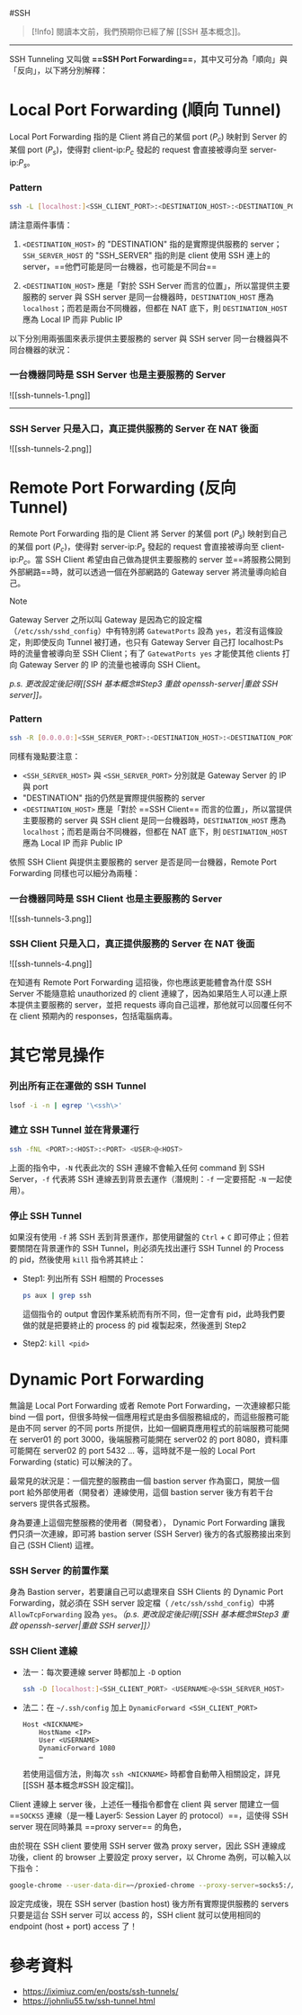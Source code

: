 #SSH

> [!Info]
> 閱讀本文前，我們預期你已經了解 [[SSH 基本概念]]。

---

SSH Tunneling 又叫做 **==SSH Port Forwarding==**，其中又可分為「順向」與「反向」，以下將分別解釋：

# Local Port Forwarding (順向 Tunnel)

Local Port Forwarding 指的是 Client 將自己的某個 port ($P_c$) 映射到 Server 的某個 port ($P_s$)，使得對 client-ip:$P_c$ 發起的 request 會直接被導向至 server-ip:$P_s$。

### Pattern

```bash
ssh -L [localhost:]<SSH_CLIENT_PORT>:<DESTINATION_HOST>:<DESTINATION_PORT> <USERNAME>@<SSH_SERVER_HOST>
```

請注意兩件事情：

1. `<DESTINATION_HOST>` 的 "DESTINATION" 指的是實際提供服務的 server；`SSH_SERVER_HOST` 的 "SSH_SERVER" 指的則是 client 使用 SSH 連上的 server，==他們可能是同一台機器，也可能是不同台==

2. `<DESTINATION_HOST>` 應是「對於 SSH Server 而言的位置」，所以當提供主要服務的 server 與 SSH server 是同一台機器時，`DESTINATION_HOST` 應為 `localhost`；而若是兩台不同機器，但都在 NAT 底下，則 `DESTINATION_HOST` 應為 Local IP 而非 Public IP

以下分別用兩張圖來表示提供主要服務的 server 與 SSH server 同一台機器與不同台機器的狀況：

### 一台機器同時是 SSH Server 也是主要服務的 Server

![[ssh-tunnels-1.png]]

---

### SSH Server 只是入口，真正提供服務的 Server 在 NAT 後面

![[ssh-tunnels-2.png]]

# Remote Port Forwarding (反向 Tunnel)

Remote Port Forwarding 指的是 Client 將 Server 的某個 port ($P_s$) 映射到自己的某個 port ($P_c$)，使得對 server-ip:$P_s$ 發起的 request 會直接被導向至 client-ip:$P_c$。當 SSH Client 希望由自己做為提供主要服務的 server 並==將服務公開到外部網路==時，就可以透過一個在外部網路的 Gateway server 將流量導向給自己。

> [!Note]
> Gateway Server 之所以叫 Gateway 是因為它的設定檔（`/etc/ssh/sshd_config`）中有特別將 `GatewatPorts` 設為 `yes`，若沒有這條設定，則即使反向 Tunnel 被打通，也只有 Gateway Server 自己打 localhost:Ps 時的流量會被導向至 SSH Client；有了 `GatewatPorts yes` 才能使其他 clients 打向 Gateway Server 的 IP 的流量也被導向 SSH Client。
> 
> *p.s. 更改設定後記得[[SSH 基本概念#Step3 重啟 openssh-server|重啟 SSH server]]。*

### Pattern

```bash
ssh -R [0.0.0.0:]<SSH_SERVER_PORT>:<DESTINATION_HOST>:<DESTINATION_PORT> <USERNAME>@<SSH_SERVER_HOST>
```

同樣有幾點要注意：

- `<SSH_SERVER_HOST>` 與 `<SSH_SERVER_PORT>` 分別就是 Gateway Server 的 IP 與 port
- "DESTINATION" 指的仍然是實際提供服務的 server
- `<DESTINATION_HOST>` 應是「對於 ==SSH Client== 而言的位置」，所以當提供主要服務的 server 與 SSH client 是同一台機器時，`DESTINATION_HOST` 應為 `localhost`；而若是兩台不同機器，但都在 NAT 底下，則 `DESTINATION_HOST` 應為 Local IP 而非 Public IP

依照 SSH Client 與提供主要服務的 server 是否是同一台機器，Remote Port Forwarding 同樣也可以細分為兩種：

### 一台機器同時是 SSH Client 也是主要服務的 Server

![[ssh-tunnels-3.png]]

### SSH Client 只是入口，真正提供服務的 Server 在 NAT 後面

![[ssh-tunnels-4.png]]

在知道有 Remote Port Forwarding 這招後，你也應該更能體會為什麼 SSH Server 不能隨意給 unauthorized 的 client 連線了，因為如果陌生人可以連上原本提供主要服務的 server，並把 requests 導向自己這裡，那他就可以回覆任何不在 client 預期內的 responses，包括電腦病毒。

# 其它常見操作

### 列出所有正在運做的 SSH Tunnel

```bash
lsof -i -n | egrep '\<ssh\>'
```

### 建立 SSH Tunnel 並在背景運行

```bash
ssh -fNL <PORT>:<HOST>:<PORT> <USER>@<HOST>
```

上面的指令中，`-N` 代表此次的 SSH 連線不會輸入任何 command 到 SSH Server，`-f` 代表將 SSH 連線丟到背景去運作（潛規則：`-f` 一定要搭配 `-N` 一起使用）。

### 停止 SSH Tunnel

如果沒有使用 `-f` 將 SSH 丟到背景運作，那使用鍵盤的 `Ctrl` + `C` 即可停止；但若要關閉在背景運作的 SSH Tunnel，則必須先找出運行 SSH Tunnel 的 Process 的 pid，然後使用 `kill` 指令將其終止：

- Step1: 列出所有 SSH 相關的 Processes

    ```bash
    ps aux | grep ssh
    ```

    這個指令的 output 會因作業系統而有所不同，但一定會有 pid，此時我們要做的就是把要終止的 process 的 pid 複製起來，然後進到 Step2

- Step2: `kill <pid>`

# Dynamic Port Forwarding

無論是 Local Port Forwarding 或者 Remote Port Forwarding，一次連線都只能 bind 一個 port，但很多時候一個應用程式是由多個服務組成的，而這些服務可能是由不同 server 的不同 ports 所提供，比如一個網頁應用程式的前端服務可能開在 server01 的 port 3000，後端服務可能開在 server02 的 port 8080，資料庫可能開在 server02 的 port 5432 … 等，這時就不是一般的 Local Port Forwarding (static) 可以解決的了。

最常見的狀況是：一個完整的服務由一個 bastion server 作為窗口，開放一個 port 給外部使用者（開發者）連線使用，這個 bastion server 後方有若干台 servers 提供各式服務。

身為要連上這個完整服務的使用者（開發者）， Dynamic Port Forwarding 讓我們只須一次連線，即可將 bastion server (SSH Server) 後方的各式服務接出來到自己 (SSH Client) 這裡。

### SSH Server 的前置作業

身為 Bastion server，若要讓自己可以處理來自 SSH Clients 的 Dynamic Port Forwarding，就必須在 SSH server 設定檔（ `/etc/ssh/sshd_config`）中將 `AllowTcpForwarding` 設為 `yes`。*（p.s. 更改設定後記得[[SSH 基本概念#Step3 重啟 openssh-server|重啟 SSH server]]）*

### SSH Client 連線

- 法一：每次要連線 server 時都加上 `-D` option

    ```bash
    ssh -D [localhost:]<SSH_CLIENT_PORT> <USERNAME>@<SSH_SERVER_HOST>
    ```

- 法二：在 `~/.ssh/config` 加上 `DynamicForward <SSH_CLIENT_PORT>`

    ```plaintext
    Host <NICKNAME>
        HostName <IP>
        User <USERNAME>
        DynamicForward 1080
        …
    ```

    若使用這個方法，則每次 `ssh <NICKNAME>` 時都會自動帶入相關設定，詳見 [[SSH 基本概念#SSH 設定檔]]。

Client 連線上 server 後，上述任一種指令都會在 client 與 server 間建立一個 ==`SOCKS5` 連線（是一種 Layer5: Session Layer 的 protocol）==，這使得 SSH server 現在同時兼具 ==proxy server== 的角色，

由於現在 SSH client 要使用 SSH server 做為 proxy server，因此 SSH 連線成功後，client 的 browser 上要設定 proxy server，以 Chrome 為例，可以輸入以下指令：

```bash
google-chrome --user-data-dir=~/proxied-chrome --proxy-server=socks5://localhost:<SSH_CLIENT_PORT>
```

設定完成後，現在 SSH server (bastion host) 後方所有實際提供服務的 servers 只要是這台 SSH server 可以 access 的，SSH client 就可以使用相同的 endpoint (host + port) access 了！

# 參考資料

- <https://iximiuz.com/en/posts/ssh-tunnels/>
- <https://johnliu55.tw/ssh-tunnel.html>
